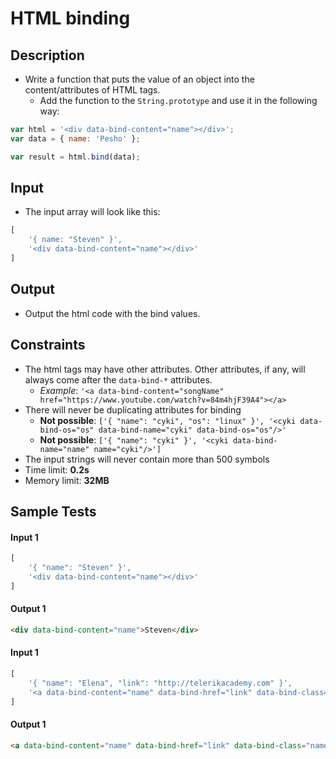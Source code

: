 # HTML binding

## Description

- Write a function that puts the value of an object into the content/attributes of HTML tags.
  - Add the function to the `String.prototype` and use it in the following way:

```js
var html = '<div data-bind-content="name"></div>';
var data = { name: 'Pesho' };

var result = html.bind(data);
```

## Input
- The input array will look like this:

```js
[
	'{ name: "Steven" }',
	'<div data-bind-content="name"></div>'
]
```

## Output
- Output the html code with the bind values.

## Constraints
- The html tags may have other attributes. Other attributes, if any, will always come after the `data-bind-*` attributes.
  - _Example_: `'<a data-bind-content="songName" href="https://www.youtube.com/watch?v=84m4hjF39A4"></a>`
- There will never be duplicating attributes for binding
  - **Not possible**: `['{ "name": "cyki", "os": "linux" }', '<cyki data-bind-os="os" data-bind-name="cyki" data-bind-os="os"/>'`
  - **Not possible**: `['{ "name": "cyki" }', '<cyki data-bind-name="name" name="cyki"/>']`
- The input strings will never contain more than 500 symbols
- Time limit: **0.2s**
- Memory limit: **32MB**

## Sample Tests

#### Input 1 
```js
[
	'{ "name": "Steven" }',
	'<div data-bind-content="name"></div>'
]
```

#### Output 1
```html
<div data-bind-content="name">Steven</div>
```

#### Input 1

```js
[
	'{ "name": "Elena", "link": "http://telerikacademy.com" }',
	'<a data-bind-content="name" data-bind-href="link" data-bind-class="name"></а>'
]
```

#### Output 1

```html
<a data-bind-content="name" data-bind-href="link" data-bind-class="name" href="http://telerikacademy.com" class="Elena">Elena</а>
```
